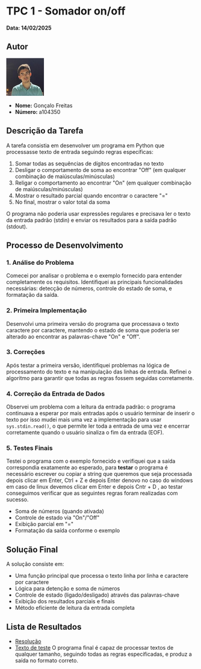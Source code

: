 # TPC 1 - Somador on/off

**Data: 14/02/2025** <!-- Inserir data aqui -->

## Autor
<img src="../bart.png" alt="bart" width="100" height="100">

- **Nome:** Gonçalo Freitas  
- **Número:** a104350  

## Descrição da Tarefa

A tarefa consistia em desenvolver um programa em Python que processasse texto de entrada seguindo regras específicas:

1. Somar todas as sequências de dígitos encontradas no texto
2. Desligar o comportamento de soma ao encontrar "Off" (em qualquer combinação de maiúsculas/minúsculas)
3. Religar o comportamento ao encontrar "On" (em qualquer combinação de maiúsculas/minúsculas)
4. Mostrar o resultado parcial quando encontrar o caractere "="
5. No final, mostrar o valor total da soma

O programa não poderia usar expressões regulares e precisava ler o texto da entrada padrão (stdin) e enviar os resultados para a saída padrão (stdout).


## Processo de Desenvolvimento

### 1. Análise do Problema
Comecei por analisar o problema e o exemplo fornecido para entender completamente os requisitos. Identifiquei as principais funcionalidades necessárias: detecção de números, controle do estado de soma, e formatação da saída.

### 2. Primeira Implementação
Desenvolvi uma primeira versão do programa que processava o texto caractere por caractere, mantendo o estado de soma que poderia ser alterado ao encontrar as palavras-chave "On" e "Off".

### 3. Correções
Após testar a primeira versão, identifiquei problemas na lógica de processamento do texto e na manipulação das linhas de entrada. Refinei o algoritmo para garantir que todas as regras fossem seguidas corretamente.

### 4. Correção da Entrada de Dados
Observei um problema com a leitura da entrada padrão: o programa continuava a esperar por mais entradas após o usuário terminar de inserir o texto por isso mudei mais uma vez a implementação para usar `sys.stdin.read()`, o que permite ler toda a entrada de uma vez e encerrar corretamente quando o usuário sinaliza o fim da entrada (EOF).

### 5. Testes Finais
Testei o programa com o exemplo fornecido e verifiquei que a saída correspondia exatamente ao esperado, para **testar** o programa é necessário escrever ou copiar a string que queremos que seja processada depois clicar em Enter, Ctrl + Z e depois Enter denovo no caso do windows em caso de linux devemos clicar em Enter e depois Cntr + D , ao testar conseguimos verificar que as seguintes regras foram realizadas com sucesso. 
- Soma de números (quando ativada)
- Controle de estado via "On"/"Off"
- Exibição parcial em "="
- Formatação da saída conforme o exemplo

## Solução Final

A solução consiste em:
- Uma função principal que processa o texto linha por linha e caractere por caractere
- Lógica para detenção e soma de números
- Controle de estado (ligado/desligado) através das palavras-chave 
- Exibição dos resultados parciais e finais
- Método eficiente de leitura da entrada completa

## Lista de Resultados
- [Resolução](tpc1.py)
- [Texto de teste](texto_de_texte.py)
O programa final é capaz de processar textos de qualquer tamanho, seguindo todas as regras especificadas, e produz a saída no formato correto. 



